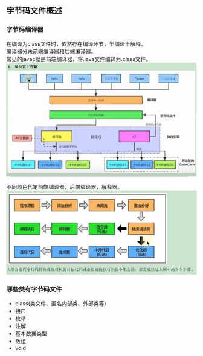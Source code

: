 ## 字节码文件概述

### 字节码编译器
在编译为class文件时，依然存在编译环节，半编译半解释。  
编译器分未前端编译器和后端编译器。  
常见的javac就是前端编译器，将.java文件编译为.class文件。
![img.png](../images/jvm-04-01.png)

不同颜色代笔前端编译器，后端编译器，解释器。
![img.png](../images/jvm-04-02.png)

### 哪些类有字节码文件
- class(类文件、匿名内部类、外部类等)
- 接口
- 枚举
- 注解
- 基本数据类型
- 数组
- void